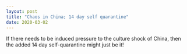 ```yaml
---
layout: post
title: "Chaos in China; 14 day self quarantine"
date: 2020-03-02
---
```


If there needs to be induced pressure to the culture shock of China, then the added 14 day self-quarantine might just be it!
